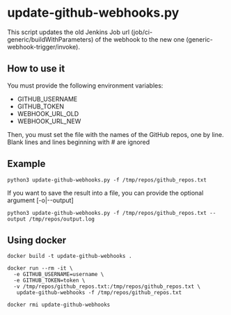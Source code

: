 # update-github-webhooks.py

This script updates the old Jenkins Job url (job/ci-generic/buildWithParameters) of the webhook to the new one (generic-webhook-trigger/invoke). 

## How to use it
You must provide the following environment variables:
- GITHUB_USERNAME
- GITHUB_TOKEN
- WEBHOOK_URL_OLD
- WEBHOOK_URL_NEW

Then, you must set the file with the names of the GitHub repos, one by line. 
Blank lines and lines beginning with # are ignored

## Example
~~~
python3 update-github-webhooks.py -f /tmp/repos/github_repos.txt
~~~

If you want to save the result into a file, you can provide the optional argument [-o|--output]
~~~
python3 update-github-webhooks.py -f /tmp/repos/github_repos.txt --output /tmp/repos/output.log
~~~

## Using docker
~~~
docker build -t update-github-webhooks .
~~~
~~~
docker run --rm -it \
  -e GITHUB_USERNAME=username \
  -e GITHUB_TOKEN=token \
  -v /tmp/repos/github_repos.txt:/tmp/repos/github_repos.txt \
   update-github-webhooks -f /tmp/repos/github_repos.txt
~~~

~~~
docker rmi update-github-webhooks
~~~